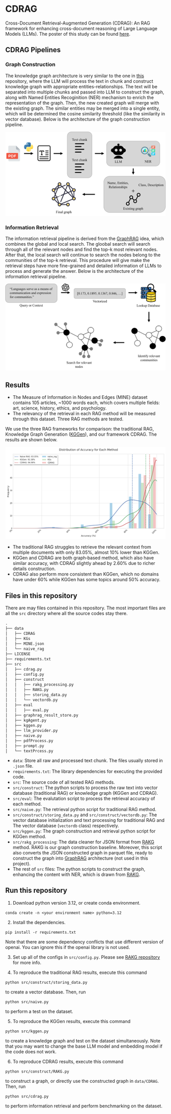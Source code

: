 # CDRAG
Cross-Document Retrieval-Augmented Generation (CDRAG): An RAG framework for enhancing cross-document reasoning of Large Language Models (LLMs). The poster of this study can be found [here](https://github.com/Lottotpk/CDRAG/blob/main/fig/Poster.pdf).

## CDRAG Pipelines
### Graph Construction
The knowledge graph architecture is very similar to the one in [this](https://github.com/LMMApplication/RAKG) repository, where the LLM will process the text in chunk and construct knowledge graph with appropriate entities-relationships. The text will be separated into multiple chunks and passed into LLM to construct the graph, along with Named Entities Recoginition (NER) mechanism to enrich the representation of the graph. Then, the new created graph will merge with the existing graph. The similar entities may be merged into a single entity, which will be determined the cosine similarity threshold (like the similarity in vector database). Below is the architecture of the graph construction pipeline.

![Graph construct](https://github.com/Lottotpk/CDRAG/blob/main/fig/Construct_white.png)

### Information Retrieval
The information retrieval pipeline is derived from the [GraphRAG](https://github.com/microsoft/graphrag) idea, which combines the global and local search. The gloobal search will search through all of the relevant nodes and find the top-k most relevant nodes. After that, the local search will continue to search the nodes belong to the communities of the top-k retrieval. This procedure will give make the retrieval steps have more fine-grained and detailed information of LLMs to process and generate the answer. Below is the architecture of the information retrieval pipeline.

![Information retrieval](https://github.com/Lottotpk/CDRAG/blob/main/fig/Retreive_white.png)

## Results
- The Measure of Information in Nodes and Edges (MINE) dataset contains 105 articles, ~1000 words each, which covers multiple fields: art, science, history, ethics, and psychology.
- The relevancy of the retrieval in each RAG method will be measured through this dataset. Three RAG methods are tested.

We use the three RAG frameworks for comparison: the traditional RAG, Knowledge Graph Generation ([KGGen](https://github.com/stair-lab/kg-gen)), and our framework CDRAG. The results are shown below.

![Results](https://github.com/Lottotpk/CDRAG/blob/main/fig/Results.png)

- The traditional RAG struggles to retrieve the relevant context from multiple documents with only 83.05%, almost 10% lower than KGGen.
- KGGen and CDRAG are both graph‐based method, which also have similar accuracy, with CDRAG slightly ahead by 2.60% due to richer details construction.
- CDRAG also perform more consistent than KGGen, which no domains have under 60% while KGGen has some topics around 50% accuracy.

## Files in this repository
There are may files contained in this repository. The most important files are all the `src` directory where all the source codes stay there.
```
.
├── data
│   ├── CDRAG
│   ├── KGs
│   ├── MINE.json
│   └── naive_rag
├── LICENSE
├── requirements.txt
├── src
│   ├── cdrag.py
│   ├── config.py
│   ├── construct
│   │   ├── rakg_processing.py
│   │   ├── RAKG.py
│   │   ├── storing_data.py
│   │   └── vectordb.py
│   ├── eval
│   │   ├── eval.py
│   ├── graphrag_result_store.py
│   ├── kgAgent.py
│   ├── kggen.py
│   ├── llm_provider.py
│   ├── naive.py
│   ├── pdfProcess.py
│   ├── prompt.py
│   └── textPrcess.py
```
- `data`: Store all raw and processed text chunk. The files usually stored in `.json` file.
- `requirements.txt`: The library dependencies for executing the provided code.
- `src`: The source code of all tested RAG methods.
- `src/construct`: The python scripts to process the raw text into vector database (traditional RAG) or knowledge graph (KGGen and CDRAG).
- `src/eval`: The evalutation script to process the retrieval accuracy of each method.
- `src/naive.py`: The retrieval python script for traditional RAG method.
- `src/construct/storing_data.py` and `src/construct/vectordb.py`: The vector database initialization and text processing for traditional RAG and The vector database (`vectordb` class) respectively.
- `src/kggen.py`: The graph construction and retrieval python script for KGGen method.
- `src/rakg_processing`: The data cleaner for JSON format from [RAKG](https://github.com/LMMApplication/RAKG) method. RAKG is our graph construction baseline. Moreover, this script also converts the JSON constructed graph in parquet file, ready to construct the graph into [GraphRAG](https://github.com/microsoft/graphrag) architecture (not used in this project).
- The rest of `src` files: The python scripts to construct the graph, enhancing the content with NER, which is drawn from [RAKG](https://github.com/LMMApplication/RAKG).

## Run this repository
1. Download python version 3.12, or create conda environment.
```
conda create -n <your environment name> python=3.12
```

2. Install the dependencies.
```
pip install -r requirements.txt
```
Note that there are some dependency conflicts that use different version of openai. You can ignore this if the openai library is not used.

3. Set up all of the configs in `src/config.py`. Please see [RAKG repository](https://github.com/LMMApplication/RAKG) for more info.

4. To reproduce the traditional RAG results, execute this command 
```
python src/construct/storing_data.py
```
to create a vector database. Then, run 
```
python src/naive.py
```
to perform a test on the dataset.

5. To reproduce the KGGen results, execute this command 
```
python src/kggen.py
```
to create a knowledge graph and test on the dataset simultaneously. Note that you may want to change the base LLM model and embedding model if the code does not work.

6. To reproduce CDRAG results, execute this command 
```
python src/construct/RAKG.py
```
to construct a graph, or directly use the constructed graph in `data/CDRAG`. Then, run 
```
python src/cdrag.py
```
to perform information retrieval and perform benchmarking on the dataset.

